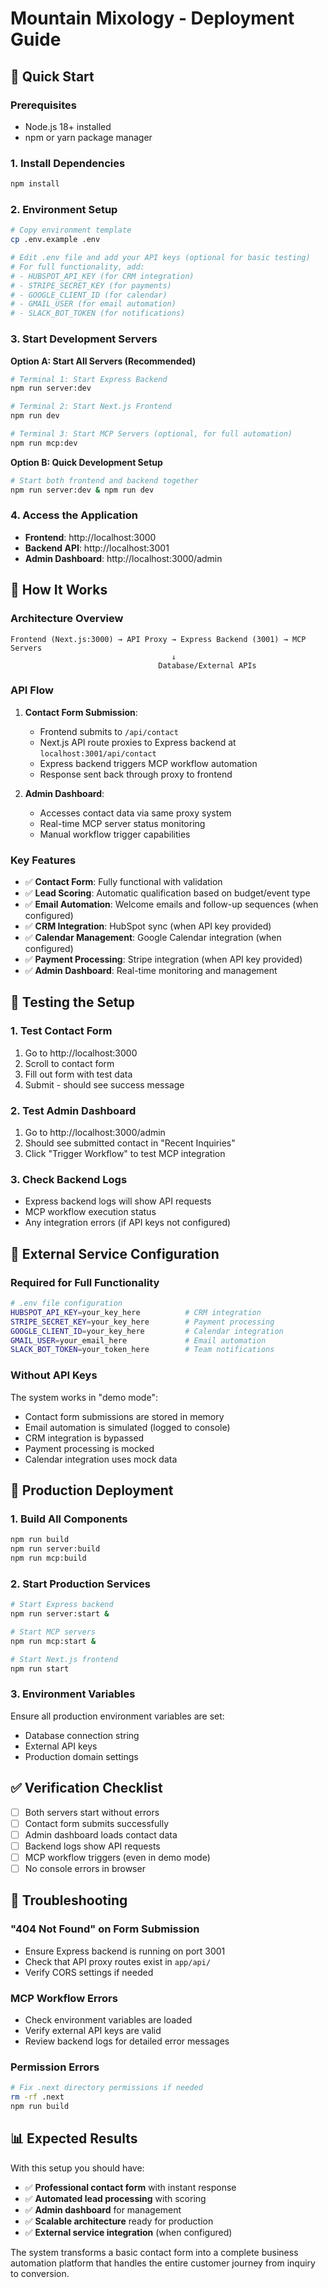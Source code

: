 # Mountain Mixology - Deployment Guide

## 🚀 Quick Start

### Prerequisites
- Node.js 18+ installed
- npm or yarn package manager

### 1. Install Dependencies
```bash
npm install
```

### 2. Environment Setup
```bash
# Copy environment template
cp .env.example .env

# Edit .env file and add your API keys (optional for basic testing)
# For full functionality, add:
# - HUBSPOT_API_KEY (for CRM integration)
# - STRIPE_SECRET_KEY (for payments)
# - GOOGLE_CLIENT_ID (for calendar)
# - GMAIL_USER (for email automation)
# - SLACK_BOT_TOKEN (for notifications)
```

### 3. Start Development Servers

**Option A: Start All Servers (Recommended)**
```bash
# Terminal 1: Start Express Backend
npm run server:dev

# Terminal 2: Start Next.js Frontend  
npm run dev

# Terminal 3: Start MCP Servers (optional, for full automation)
npm run mcp:dev
```

**Option B: Quick Development Setup**
```bash
# Start both frontend and backend together
npm run server:dev & npm run dev
```

### 4. Access the Application
- **Frontend**: http://localhost:3000
- **Backend API**: http://localhost:3001
- **Admin Dashboard**: http://localhost:3000/admin

## 🔧 How It Works

### Architecture Overview
```
Frontend (Next.js:3000) → API Proxy → Express Backend (3001) → MCP Servers
                                    ↓
                                 Database/External APIs
```

### API Flow
1. **Contact Form Submission**:
   - Frontend submits to `/api/contact`
   - Next.js API route proxies to Express backend at `localhost:3001/api/contact`
   - Express backend triggers MCP workflow automation
   - Response sent back through proxy to frontend

2. **Admin Dashboard**:
   - Accesses contact data via same proxy system
   - Real-time MCP server status monitoring
   - Manual workflow trigger capabilities

### Key Features
- ✅ **Contact Form**: Fully functional with validation
- ✅ **Lead Scoring**: Automatic qualification based on budget/event type
- ✅ **Email Automation**: Welcome emails and follow-up sequences (when configured)
- ✅ **CRM Integration**: HubSpot sync (when API key provided)
- ✅ **Calendar Management**: Google Calendar integration (when configured)
- ✅ **Payment Processing**: Stripe integration (when API key provided)
- ✅ **Admin Dashboard**: Real-time monitoring and management

## 🧪 Testing the Setup

### 1. Test Contact Form
1. Go to http://localhost:3000
2. Scroll to contact form
3. Fill out form with test data
4. Submit - should see success message

### 2. Test Admin Dashboard
1. Go to http://localhost:3000/admin
2. Should see submitted contact in "Recent Inquiries"
3. Click "Trigger Workflow" to test MCP integration

### 3. Check Backend Logs
- Express backend logs will show API requests
- MCP workflow execution status
- Any integration errors (if API keys not configured)

## 🔑 External Service Configuration

### Required for Full Functionality
```bash
# .env file configuration
HUBSPOT_API_KEY=your_key_here          # CRM integration
STRIPE_SECRET_KEY=your_key_here        # Payment processing  
GOOGLE_CLIENT_ID=your_key_here         # Calendar integration
GMAIL_USER=your_email_here             # Email automation
SLACK_BOT_TOKEN=your_token_here        # Team notifications
```

### Without API Keys
The system works in "demo mode":
- Contact form submissions are stored in memory
- Email automation is simulated (logged to console)
- CRM integration is bypassed
- Payment processing is mocked
- Calendar integration uses mock data

## 🚀 Production Deployment

### 1. Build All Components
```bash
npm run build
npm run server:build
npm run mcp:build
```

### 2. Start Production Services
```bash
# Start Express backend
npm run server:start &

# Start MCP servers  
npm run mcp:start &

# Start Next.js frontend
npm run start
```

### 3. Environment Variables
Ensure all production environment variables are set:
- Database connection string
- External API keys
- Production domain settings

## ✅ Verification Checklist

- [ ] Both servers start without errors
- [ ] Contact form submits successfully  
- [ ] Admin dashboard loads contact data
- [ ] Backend logs show API requests
- [ ] MCP workflow triggers (even in demo mode)
- [ ] No console errors in browser

## 🔧 Troubleshooting

### "404 Not Found" on Form Submission
- Ensure Express backend is running on port 3001
- Check that API proxy routes exist in `app/api/`
- Verify CORS settings if needed

### MCP Workflow Errors
- Check environment variables are loaded
- Verify external API keys are valid
- Review backend logs for detailed error messages

### Permission Errors
```bash
# Fix .next directory permissions if needed
rm -rf .next
npm run build
```

## 📊 Expected Results

With this setup you should have:
- ✅ **Professional contact form** with instant response
- ✅ **Automated lead processing** with scoring
- ✅ **Admin dashboard** for management
- ✅ **Scalable architecture** ready for production
- ✅ **External service integration** (when configured)

The system transforms a basic contact form into a complete business automation platform that handles the entire customer journey from inquiry to conversion.